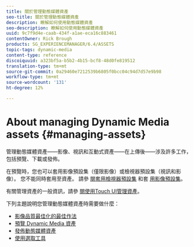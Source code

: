 ```yaml
---
title: 關於管理動態媒體資產
seo-title: 關於管理動態媒體資產
description: 瞭解如何使用動態媒體資產
seo-description: 瞭解如何使用動態媒體資產
uuid: 9c7f9d4e-caab-434f-a1ae-eca16c883461
contentOwner: Rick Brough
products: SG_EXPERIENCEMANAGER/6.4/ASSETS
topic-tags: dynamic-media
content-type: reference
discoiquuid: a323bf5a-b5b2-4b15-bcf8-48d0fe819512
translation-type: tm+mt
source-git-commit: 0a29460e7212539b6805f0bcc04c94d7d57e9b98
workflow-type: tm+mt
source-wordcount: '131'
ht-degree: 12%

---
```



# About managing Dynamic Media assets {#managing-assets}

管理動態媒體資產——影像、視訊和互動式資產——在上傳後——涉及許多工作，包括預覽、下載或發佈。

在預覽時，您也可以套用影像預設集（僅限影像）或檢視器預設集（視訊和影像）。 您不能同時套用至資產。 請參 [閱套用檢視器預設集](viewer-presets.md) 和套 [用影像預設集](image-presets.md)。

有關管理資產的一般資訊，請參 [閱使用Touch UI管理資產](managing-assets-touch-ui.md)。

下列主題說明您管理動態媒體資產時需要做什麼：

* [影像品質最佳化的最佳作法](best-practices-for-optimizing-the-quality-of-your-images.md)
* [預覽 Dynamic Media 資產](previewing-assets.md)
* [發佈動態媒體資產](publishing-dynamicmedia-assets.md)
* [使用選取工具](working-with-selectors.md)

